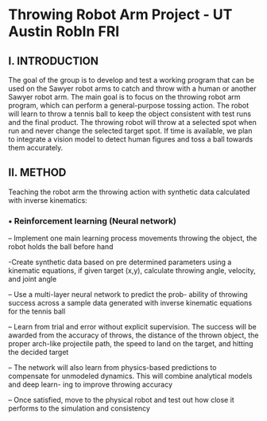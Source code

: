 # Throwing Robot Arm Project - UT Austin RobIn FRI

## I. INTRODUCTION

The goal of the group is to develop and test a working
program that can be used on the Sawyer robot arms to catch
and throw with a human or another Sawyer robot arm. The
main goal is to focus on the throwing robot arm program,
which can perform a general-purpose tossing action. The robot
will learn to throw a tennis ball to keep the object consistent
with test runs and the final product. The throwing robot will
throw at a selected spot when run and never change the
selected target spot. If time is available, we plan to integrate a
vision model to detect human figures and toss a ball towards
them accurately.

## II. METHOD

Teaching the robot arm the throwing action with synthetic data calculated with inverse kinematics:

### • Reinforcement learning (Neural network)

– Implement one main learning process movements throwing
the object, the robot holds the ball before hand

-Create synthetic data based on pre determined
parameters using a kinematic equations, if given
target (x,y), calculate throwing angle, velocity, and
joint angle

– Use a multi-layer neural network to predict the prob-
ability of throwing success across a sample data
generated with inverse kinematic equations
for the tennis ball

– Learn from trial and error without explicit supervision. The success will be awarded from the accuracy
of throws, the distance of the thrown object, the
proper arch-like projectile path, the speed to land
on the target, and hitting the decided target

– The network will also learn from physics-based
predictions to compensate for unmodeled dynamics.
This will combine analytical models and deep learn-
ing to improve throwing accuracy

– Once satisfied, move to the physical robot and test
out how close it performs to the simulation and
consistency
